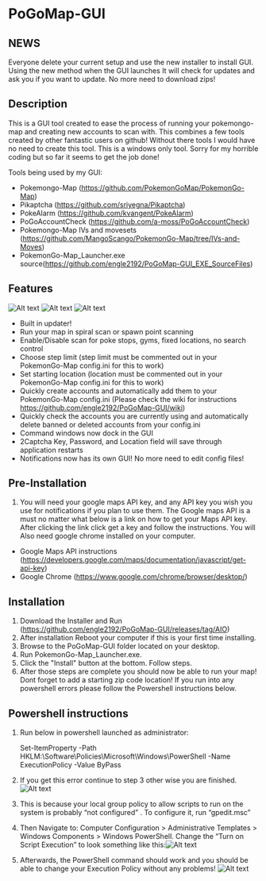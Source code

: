 # PoGoMap-GUI
## NEWS
Everyone delete your current setup and use the new installer to install GUI. Using the new method when the GUI launches It will check for updates and ask you if you want to update. No more need to download zips!

## Description
This is a GUI tool created to ease the process of running your pokemongo-map and creating new accounts to scan with. This combines a few tools created by other fantastic users on github! Without there tools I would have no need to create this tool. This is a windows only tool. Sorry for my horrible coding but so far it seems to get the job done!

Tools being used by my GUI:
 - Pokemongo-Map (https://github.com/PokemonGoMap/PokemonGo-Map)
 - Pikaptcha (https://github.com/sriyegna/Pikaptcha)
 - PokeAlarm (https://github.com/kvangent/PokeAlarm)
 - PoGoAccountCheck (https://github.com/a-moss/PoGoAccountCheck)
 - Pokemongo-Map IVs and movesets (https://github.com/MangoScango/PokemonGo-Map/tree/IVs-and-Moves)
 - PokemonGo-Map_Launcher.exe source(https://github.com/engle2192/PoGoMap-GUI_EXE_SourceFiles)

## Features
![Alt text](https://github.com/engle2192/PoGoMap-GUI/blob/master/Screenshots/MainMenu.PNG)
![Alt text](https://github.com/engle2192/PoGoMap-GUI/blob/master/Screenshots/Install.PNG)
![Alt text](https://github.com/engle2192/PoGoMap-GUI/blob/master/Screenshots/notifications.PNG)
 - Built in updater!
 - Run your map in spiral scan or spawn point scanning
 - Enable/Disable scan for poke stops, gyms, fixed locations, no search control
 - Choose step limit (step limit must be commented out in your PokemonGo-Map config.ini for this to work)
 - Set starting location (location must be commented out in your PokemonGo-Map config.ini for this to work)
 - Quickly create accounts and automatically add them to your PokemonGo-Map config.ini (Please check the wiki for instructions https://github.com/engle2192/PoGoMap-GUI/wiki)
 - Quickly check the accounts you are currently using and automatically delete banned or deleted accounts from your config.ini
 - Command windows now dock in the GUI
 - 2Captcha Key, Password, and Location field will save through application restarts
 - Notifications now has its own GUI! No more need to edit config files!

## Pre-Installation
1. You will need your google maps API key, and any API key you wish you use for notifications if you plan to use them. The Google maps API is a must no matter what below is a link on how to get your Maps API key. After clicking the link click get a key and follow the instructions. You will Also need google chrome installed on your computer.
 - Google Maps API instructions (https://developers.google.com/maps/documentation/javascript/get-api-key)
 - Google Chrome (https://www.google.com/chrome/browser/desktop/)

## Installation
1. Download the Installer and Run (https://github.com/engle2192/PoGoMap-GUI/releases/tag/AIO)
2. After installation Reboot your computer if this is your first time installing.
2. Browse to the PoGoMap-GUI folder located on your desktop.
3. Run PokemonGo-Map_Launcher.exe.
4. Click the "Install" button at the bottom. Follow steps.
5. After those steps are complete you should now be able to run your map! Dont forget to add a starting zip code location! If you run into any powershell errors please follow the Powershell instructions below.

## Powershell instructions
1. Run below in powershell launched as administrator:

    Set-ItemProperty -Path HKLM:\Software\Policies\Microsoft\Windows\PowerShell -Name ExecutionPolicy -Value ByPass

2. If you get this error continue to step 3 other wise you are finished.
![Alt text](https://i0.wp.com/absolute-sharepoint.com/wp-content/uploads/2014/03/031714_2013_ChangethePo5.png?w=940)
3. This is because your local group policy to allow scripts to run on the system is probably “not configured” . To configure it, run “gpedit.msc”
4. Then Navigate to: Computer Configuration > Administrative Templates > Windows Components > Windows PowerShell. Change the “Turn on Script Execution” to look something like this:![Alt text](https://i2.wp.com/absolute-sharepoint.com/wp-content/uploads/2014/03/031714_2013_ChangethePo7.png?w=940)
5. Afterwards, the PowerShell command should work and you should be able to change your Execution Policy without any problems!
![Alt text](https://i2.wp.com/absolute-sharepoint.com/wp-content/uploads/2014/03/031714_2013_ChangethePo8.png?w=940)
